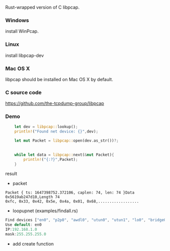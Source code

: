 Rust-wrapped version of C libpcap.

### Windows
install WinPcap.

### Linux
install libpcap-dev

### Mac OS X
libpcap should be installed on Mac OS X by default.


### C source code
<https://github.com/the-tcpdump-group/libpcap>

### Demo

```rust
    let dev = libpcap::lookup();
    println!("Found net device: {}",dev);

    let mut Packet = libpcap::open(dev.as_str())?;
   
     
    while let data = libpcap::next(&mut Packet){
        println!("{:?}",Packet);
    }

```
result

* packet
```
Packet { ts: 1647398752.372106, caplen: 74, len: 74 }Data  0x5619ab247d10,Length 74
0xfc, 0x33, 0x42, 0x5e, 0x4a, 0x01, 0x68,..................
```

* loopupnet (examples/findall.rs)
```rust
Find devices ["en0", "p2p0", "awdl0", "utun0", "utun1", "lo0", "bridge0", "en1", "gif0", "stf0"],
Use default: en0
IP:192.168.1.0
mask:255.255.255.0
```

* add create function

